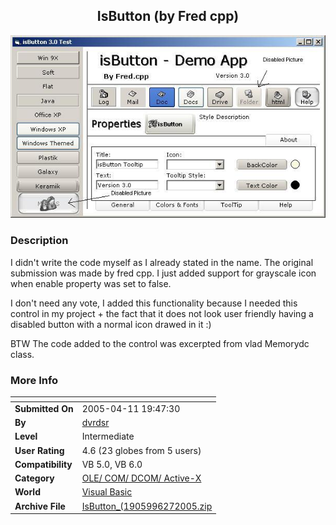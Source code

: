 ﻿<div align="center">

## IsButton \(by Fred cpp\)

<img src="PIC200562711212262.jpg">
</div>

### Description

I didn't write the code myself as I already stated in the name. The original submission was made by fred cpp. I just added support for grayscale icon when enable property was set to false.

I don't need any vote, I added this functionality  because I needed this control in my project + the fact that it does not look user friendly having a disabled button with a normal icon drawed in it :)

BTW The code added to the control was excerpted from vlad Memorydc class.
 
### More Info
 


<span>             |<span>
---                |---
**Submitted On**   |2005-04-11 19:47:30
**By**             |[dvrdsr](https://github.com/Planet-Source-Code/PSCIndex/blob/master/ByAuthor/dvrdsr.md)
**Level**          |Intermediate
**User Rating**    |4.6 (23 globes from 5 users)
**Compatibility**  |VB 5\.0, VB 6\.0
**Category**       |[OLE/ COM/ DCOM/ Active\-X](https://github.com/Planet-Source-Code/PSCIndex/blob/master/ByCategory/ole-com-dcom-active-x__1-29.md)
**World**          |[Visual Basic](https://github.com/Planet-Source-Code/PSCIndex/blob/master/ByWorld/visual-basic.md)
**Archive File**   |[IsButton\_\(1905996272005\.zip](https://github.com/Planet-Source-Code/dvrdsr-isbutton-by-fred-cpp__1-61352/archive/master.zip)








